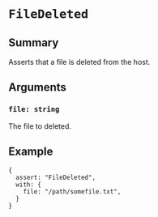 # `FileDeleted`

## Summary

Asserts that a file is deleted from the host.

## Arguments

### `file: string`

The file to deleted.

## Example

```json5
{
  assert: "FileDeleted",
  with: {
    file: "/path/somefile.txt",
  }
}
```

